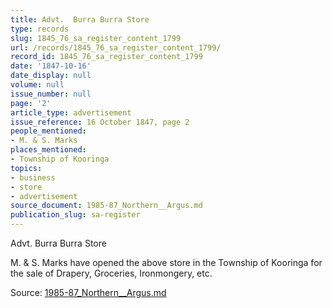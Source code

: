 ```yaml
---
title: Advt.  Burra Burra Store
type: records
slug: 1845_76_sa_register_content_1799
url: /records/1845_76_sa_register_content_1799/
record_id: 1845_76_sa_register_content_1799
date: '1847-10-16'
date_display: null
volume: null
issue_number: null
page: '2'
article_type: advertisement
issue_reference: 16 October 1847, page 2
people_mentioned:
- M. & S. Marks
places_mentioned:
- Township of Kooringa
topics:
- business
- store
- advertisement
source_document: 1985-87_Northern__Argus.md
publication_slug: sa-register
---
```


Advt.  Burra Burra Store

M. & S. Marks have opened the above store in the Township of Kooringa for the sale of Drapery, Groceries, Ironmongery, etc.

Source: [1985-87_Northern__Argus.md](/downloads/markdown/1985-87_Northern__Argus.md)
